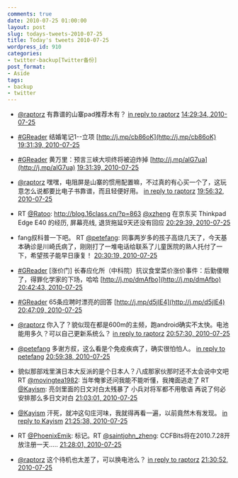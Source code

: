```yaml
---
comments: true
date: 2010-07-25 01:00:00
layout: post
slug: todays-tweets-2010-07-25
title: Today's tweets 2010-07-25
wordpress_id: 910
categories:
- twitter-backup[Twitter备份]
post_format:
- Aside
tags:
- backup
- twitter
---
```





  * [@raptorz](http://twitter.com/raptorz) 有靠谱的山寨pad推荐木有？ [in reply to raptorz](http://twitter.com/raptorz/statuses/19477474654) [14:29:34, 2010-07-25](http://twitter.com/gfrog/statuses/19477531105)





  * [#GReader](http://search.twitter.com/search?q=%23GReader) 结婚笔记1--立项 [http://j.mp/cb86oK](http://j.mp/cb86oK) [19:31:39, 2010-07-25](http://twitter.com/gfrog/statuses/19490359055)





  * [#GReader](http://search.twitter.com/search?q=%23GReader) 黄万里：预言三峡大坝终将被迫炸掉 [http://j.mp/alG7ua](http://j.mp/alG7ua) [19:31:39, 2010-07-25](http://twitter.com/gfrog/statuses/19490359337)





  * [@raptorz](http://twitter.com/raptorz) 嘿嘿，电阻屏是山寨的惯用配置嘛，不过真的有心买一个了，这玩意怎么说都要比电子书靠谱，而且轻便好用。 [in reply to raptorz](http://twitter.com/raptorz/statuses/19477897044) [19:56:32, 2010-07-25](http://twitter.com/gfrog/statuses/19491449125)





  * RT [@Ratoo](http://twitter.com/Ratoo): http://blog.16class.cn/?p=863 [@xzheng](http://twitter.com/xzheng) 在京东买 Thinkpad Edge E40 的经历, 屏幕亮线, 退货拖延9天还没有回应 [20:29:39, 2010-07-25](http://twitter.com/gfrog/statuses/19493008701)





  * fang叔科普一下吧。 RT [@petefang](http://twitter.com/petefang): 同事两岁多的孩子高烧几天了，今天基本确诊是川崎氏病了，刚刚打了一堆电话给联系了儿童医院的熟人托付了一下，希望孩子能早日康复！ [20:30:19, 2010-07-25](http://twitter.com/gfrog/statuses/19493044095)





  * [#GReader](http://search.twitter.com/search?q=%23GReader) [涨价门] 长春应化所（中科院）抗议食堂菜价涨价事件：后勤傻眼了，得罪化学家的下场，哈哈 [http://j.mp/dmAfbo](http://j.mp/dmAfbo) [20:42:43, 2010-07-25](http://twitter.com/gfrog/statuses/19493647712)





  * [#GReader](http://search.twitter.com/search?q=%23GReader) 65条应聘时漂亮的回答 [http://j.mp/d5jIE4](http://j.mp/d5jIE4) [20:47:09, 2010-07-25](http://twitter.com/gfrog/statuses/19493867641)





  * [@raptorz](http://twitter.com/raptorz) 你入了？貌似现在都是600m的主频，跑android确实不太快。电池能用多久？可以自己更新系统么？ [in reply to raptorz](http://twitter.com/raptorz/statuses/19494255997) [20:57:30, 2010-07-25](http://twitter.com/gfrog/statuses/19494382451)





  * [@petefang](http://twitter.com/petefang) 多谢方叔，这么看是个免疫疾病了，确实很怕怕人。 [in reply to petefang](http://twitter.com/petefang/statuses/19493308280) [20:59:38, 2010-07-25](http://twitter.com/gfrog/statuses/19494488910)





  * 貌似那部戏里演日本大反派的是个日本人？八成那家伙那时还不太会说中文吧　RT [@movingtea1982](http://twitter.com/movingtea1982): 当年俺爹还问我能不能听懂，我掩面逃走了 RT [@Kayism](http://twitter.com/Kayism): 亮剑里面的日文对白太残暴了 小兵对将军都不用敬语 再说了何必安排那么多日文对白 [21:03:01, 2010-07-25](http://twitter.com/gfrog/statuses/19494676777)





  * [@Kayism](http://twitter.com/Kayism) 汗死，就冲这句庄河味，我就得再看一遍，以前竟然木有发现。 [in reply to Kayism](http://twitter.com/Kayism/statuses/19494981738) [21:25:38, 2010-07-25](http://twitter.com/gfrog/statuses/19495903023)





  * RT [@PhoenixEmik](http://twitter.com/PhoenixEmik): 标记。RT [@saintjohn_zheng](http://twitter.com/saintjohn_zheng): CCFBits将在2010.7.28开放注册一天..... [21:28:01, 2010-07-25](http://twitter.com/gfrog/statuses/19496033255)





  * [@raptorz](http://twitter.com/raptorz) 这个待机也太差了，可以换电池么？ [in reply to raptorz](http://twitter.com/raptorz/statuses/19495979829) [21:30:52, 2010-07-25](http://twitter.com/gfrog/statuses/19496196606)




